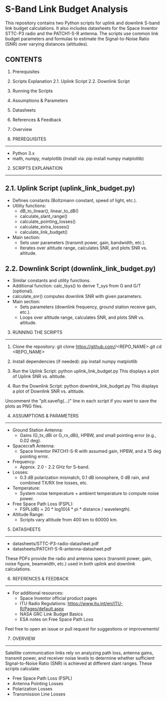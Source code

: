 S-Band Link Budget Analysis
===========================

This repository contains two Python scripts for uplink and downlink 
S-band link budget calculations. It also includes datasheets for the 
Space Inventor STTC-P3 radio and the PATCH1-S-R antenna. The scripts 
use common link budget parameters and formulas to estimate the 
Signal-to-Noise Ratio (SNR) over varying distances (altitudes).

CONTENTS
--------
1. Prerequisites
2. Scripts Explanation
   2.1. Uplink Script
   2.2. Downlink Script
3. Running the Scripts
4. Assumptions & Parameters
5. Datasheets
6. References & Feedback
7. Overview

1. PREREQUISITES
----------------
- Python 3.x
- math, numpy, matplotlib (install via: pip install numpy matplotlib)

2. SCRIPTS EXPLANATION
----------------------

2.1. Uplink Script (uplink_link_budget.py)
------------------------------------------
- Defines constants (Boltzmann constant, speed of light, etc.).
- Utility functions:
  - dB_to_linear(), linear_to_dB()
  - calculate_slant_range()
  - calculate_pointing_losses()
  - calculate_extra_losses()
  - calculate_link_budget()
- Main section:
  - Sets user parameters (transmit power, gain, bandwidth, etc.).
  - Iterates over altitude range, calculates SNR, and plots SNR vs. altitude.

2.2. Downlink Script (downlink_link_budget.py)
----------------------------------------------
- Similar constants and utility functions.
- Additional function: calc_tsys() to derive T_sys from G and G/T (optional).
- calculate_snr() computes downlink SNR with given parameters.
- Main section:
  - Sets parameters (downlink frequency, ground station receive gain, etc.).
  - Loops over altitude range, calculates SNR, and plots SNR vs. altitude.

3. RUNNING THE SCRIPTS
----------------------
1) Clone the repository:
   git clone https://github.com/<USERNAME>/<REPO_NAME>.git
   cd <REPO_NAME>

2) Install dependencies (if needed):
   pip install numpy matplotlib

3) Run the Uplink Script:
   python uplink_link_budget.py
   This displays a plot of Uplink SNR vs. altitude.

4) Run the Downlink Script:
   python downlink_link_budget.py
   This displays a plot of Downlink SNR vs. altitude.

Uncomment the "plt.savefig(...)" line in each script if you want to 
save the plots as PNG files.

4. ASSUMPTIONS & PARAMETERS
---------------------------
- Ground Station Antenna:
  - Gains (G_tx_dBi or G_rx_dBi), HPBW, and small pointing error 
    (e.g., 0.02 deg).
- Spacecraft Antenna:
  - Space Inventor PATCH1-S-R with assumed gain, HPBW, and a 15 deg 
    pointing error.
- Frequency:
  - Approx. 2.0 - 2.2 GHz for S-band.
- Losses:
  - 0.3 dB polarization mismatch, 0.1 dB ionosphere, 0 dB rain, and 
    combined TX/RX line losses, etc.
- Temperature:
  - System noise temperature + ambient temperature to compute noise power.
- Free Space Path Loss (FSPL):
  - FSPL(dB) = 20 * log10(4 * pi * distance / wavelength).
- Altitude Range:
  - Scripts vary altitude from 400 km to 60000 km.

5. DATASHEETS
-------------
- datasheets/STTC-P3-radio-datasheet.pdf
- datasheets/PATCH1-S-R-antenna-datasheet.pdf

These PDFs provide the radio and antenna specs (transmit power, gain, 
noise figure, beamwidth, etc.) used in both uplink and downlink 
calculations.

6. REFERENCES & FEEDBACK
------------------------
- For additional resources:
  - Space Inventor official product pages
  - ITU Radio Regulations: https://www.itu.int/en/ITU-R/Pages/default.aspx
  - NASA GRC Link Budget Basics
  - ESA notes on Free Space Path Loss

Feel free to open an issue or pull request for suggestions or 
improvements!

7. OVERVIEW
-----------
Satellite communication links rely on analyzing path loss, antenna 
gains, transmit power, and receiver noise levels to determine whether 
sufficient Signal-to-Noise Ratio (SNR) is achieved at different slant 
ranges. These scripts calculate:

- Free Space Path Loss (FSPL)
- Antenna Pointing Losses
- Polarization Losses
- Transmission Line Losses
